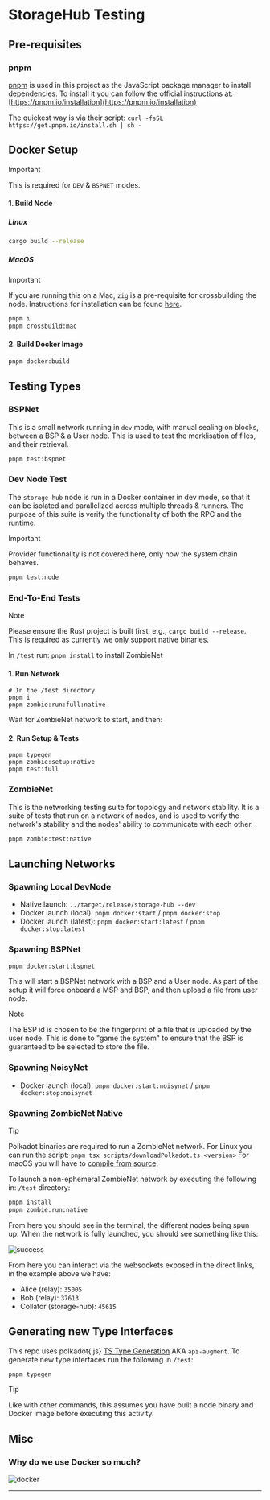 # StorageHub Testing

## Pre-requisites

### pnpm

[pnpm](https://pnpm.io/) is used in this project as the JavaScript package manager to install dependencies. To install it you can follow the official instructions at: [https://pnpm.io/installation](https://pnpm.io/installation)

The quickest way is via their script: `curl -fsSL https://get.pnpm.io/install.sh | sh -`

## Docker Setup

> [!IMPORTANT]
> This is required for `DEV` & `BSPNET` modes.

#### 1. Build Node

##### Linux

```sh
cargo build --release
```

##### MacOS

> [!IMPORTANT]
> If you are running this on a Mac, `zig` is a pre-requisite for crossbuilding the node. Instructions for installation can be found [here](https://ziglang.org/learn/getting-started/).

```sh
pnpm i
pnpm crossbuild:mac
```

#### 2. Build Docker Image

```sh
pnpm docker:build
```

## Testing Types

### BSPNet

This is a small network running in `dev` mode, with manual sealing on blocks, between a BSP & a User node. This is used to test the merklisation of files, and their retrieval.

```sh
pnpm test:bspnet
```

### Dev Node Test

The `storage-hub` node is run in a Docker container in dev mode, so that it can be isolated and parallelized across multiple threads & runners. The purpose of this suite is verify the functionality of both the RPC and the runtime.

> [!IMPORTANT]
> Provider functionality is not covered here, only how the system chain behaves.

```sh
pnpm test:node
```

### End-To-End Tests

> [!NOTE]
> Please ensure the Rust project is built first, e.g., `cargo build --release`.
> This is required as currently we only support native binaries.

In `/test` run: `pnpm install` to install ZombieNet

#### 1. Run Network

```shell
# In the /test directory
pnpm i
pnpm zombie:run:full:native
```

Wait for ZombieNet network to start, and then:

#### 2. Run Setup & Tests

```shell
pnpm typegen
pnpm zombie:setup:native
pnpm test:full
```

### ZombieNet

This is the networking testing suite for topology and network stability. It is a suite of tests that run on a network of nodes, and is used to verify the network's stability and the nodes' ability to communicate with each other.

```sh
pnpm zombie:test:native
```

## Launching Networks

### Spawning Local DevNode

- Native launch: `../target/release/storage-hub --dev`
- Docker launch (local): `pnpm docker:start` / `pnpm docker:stop`
- Docker launch (latest): `pnpm docker:start:latest` / `pnpm docker:stop:latest`

### Spawning BSPNet

```sh
pnpm docker:start:bspnet
```

This will start a BSPNet network with a BSP and a User node. As part of the setup it will force onboard a MSP and BSP, and then upload a file from user node.

> [!NOTE]  
> The BSP id is chosen to be the fingerprint of a file that is uploaded by the user node. This is done to "game the system" to ensure that the BSP is guaranteed to be selected to store the file.

### Spawning NoisyNet

- Docker launch (local): `pnpm docker:start:noisynet` / `pnpm docker:stop:noisynet`
 
### Spawning ZombieNet Native

> [!TIP]
> Polkadot binaries are required to run a ZombieNet network.
> For Linux you can run the script: `pnpm tsx scripts/downloadPolkadot.ts <version>`
> For macOS you will have to [compile from source](https://github.com/paritytech/polkadot-sdk/tree/master/polkadot#build-from-source).

To launch a non-ephemeral ZombieNet network by executing the following in: `/test` directory:

```sh
pnpm install
pnpm zombie:run:native
```

From here you should see in the terminal, the different nodes being spun up. When the network is fully launched, you should see something like this:

![success](../resources/zombieSuccess.png)

From here you can interact via the websockets exposed in the direct links, in the example above we have:

- Alice (relay): `35005`
- Bob (relay): `37613`
- Collator (storage-hub): `45615`

## Generating new Type Interfaces

This repo uses polkadot{.js} [TS Type Generation](https://polkadot.js.org/docs/api/examples/promise/typegeni) AKA `api-augment`.
To generate new type interfaces run the following in `/test`:

```sh
pnpm typegen
```

> [!TIP]  
> Like with other commands, this assumes you have built a node binary and Docker image before executing this activity.

## Misc

### Why do we use Docker so much?

![docker](../resources/docker.jpg)
********